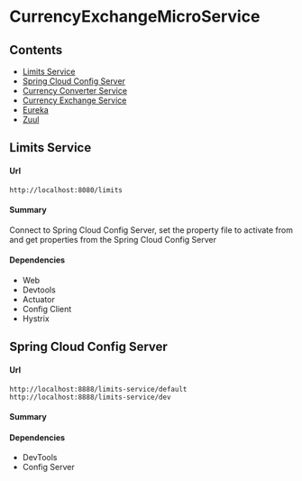 # CurrencyExchangeMicroService
## Contents
* [Limits Service](#limits-service)
* [Spring Cloud Config Server](#spring-cloud-config-server)
* [Currency Converter Service](#currency-converter-service)
* [Currency Exchange Service](#currency-exchange-service)
* [Eureka](#eureka)
* [Zuul](#zuul)

## Limits Service
#### Url
```
http://localhost:8080/limits
```

#### Summary
Connect to Spring Cloud Config Server, set the property file to activate
from and get properties from the Spring Cloud Config Server

#### Dependencies
* Web
* Devtools
* Actuator
* Config Client
* Hystrix

## Spring Cloud Config Server
#### Url
```
http://localhost:8888/limits-service/default
http://localhost:8888/limits-service/dev
```

#### Summary


#### Dependencies
* DevTools
* Config Server

